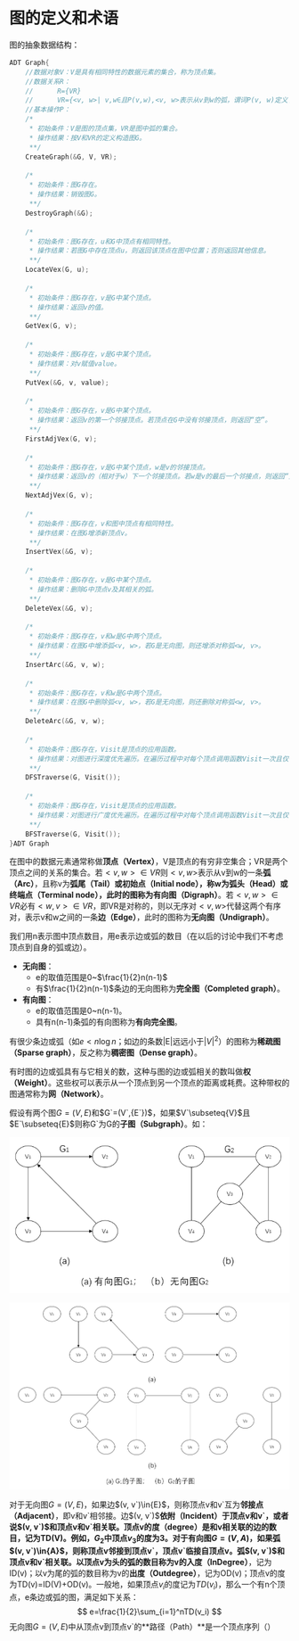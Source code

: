 # 图的定义和术语

图的抽象数据结构：

```c
ADT Graph{
    //数据对象V：V是具有相同特性的数据元素的集合，称为顶点集。
    //数据关系R：
    //      R={VR}
    //      VR={<v, w>| v,w∈且P(v,w),<v, w>表示从v到w的弧，谓词P(v, w)定义了弧<v, w>的意义或信息}
    //基本操作P：
    /*
     * 初始条件：V是图的顶点集，VR是图中弧的集合。
     * 操作结果：按V和VR的定义构造图G。
     **/
    CreateGraph(&G, V, VR);

    /*
     * 初始条件：图G存在。
     * 操作结果：销毁图G。
     **/
    DestroyGraph(&G);

    /*
     * 初始条件：图G存在，u和G中顶点有相同特性。
     * 操作结果：若图G中存在顶点u，则返回该顶点在图中位置；否则返回其他信息。
     **/
    LocateVex(G, u);

    /*
     * 初始条件：图G存在，v是G中某个顶点。
     * 操作结果：返回v的值。
     **/
    GetVex(G, v);

    /*
     * 初始条件：图G存在，v是G中某个顶点。
     * 操作结果：对v赋值value。
     **/
    PutVex(&G, v, value);

    /*
     * 初始条件：图G存在，v是G中某个顶点。
     * 操作结果：返回v的第一个邻接顶点。若顶点在G中没有邻接顶点，则返回“空”。
     **/
    FirstAdjVex(G, v);

    /*
     * 初始条件：图G存在，v是G中某个顶点，w是v的邻接顶点。
     * 操作结果：返回v的（相对于w）下一个邻接顶点。若w是v的最后一个邻接点，则返回“空”。
     **/
    NextAdjVex(G, v);

    /*
     * 初始条件：图G存在，v和图中顶点有相同特性。
     * 操作结果：在图G增添新顶点v。
     **/
    InsertVex(&G, v);

    /*
     * 初始条件：图G存在，v是G中某个顶点。
     * 操作结果：删除G中顶点v及其相关的弧。
     **/
    DeleteVex(&G, v);

    /*
     * 初始条件：图G存在，v和w是G中两个顶点。
     * 操作结果：在图G中增添弧<v, w>，若G是无向图，则还增添对称弧<w, v>。
     **/
    InsertArc(&G, v, w);

    /*
     * 初始条件：图G存在，v和w是G中两个顶点。
     * 操作结果：在图G中删除弧<v, w>，若G是无向图，则还删除对称弧<w, v>。
     **/
    DeleteArc(&G, v, w);

    /*
     * 初始条件：图G存在，Visit是顶点的应用函数。
     * 操作结果：对图进行深度优先遍历。在遍历过程中对每个顶点调用函数Visit一次且仅一次。一旦visit()失败，则操作失败。
     **/
    DFSTraverse(G, Visit());

    /*
     * 初始条件：图G存在，Visit是顶点的应用函数。
     * 操作结果：对图进行广度优先遍历。在遍历过程中对每个顶点调用函数Visit一次且仅一次。一旦visit()失败，则操作失败。
     **/
    BFSTraverse(G, Visit());
}ADT Graph
```

在图中的数据元素通常称做**顶点（Vertex）**，V是顶点的有穷非空集合；VR是两个顶点之间的关系的集合。若$<v, w>∈VR$则$<v, w>$表示从v到w的一条**弧（Arc）**，且称v为**弧尾（Tail）**或初始点（Initial node），称w为**弧头（Head）**或终端点（Terminal node），此时的图称为**有向图（Digraph）**。若$<v, w>∈VR$必有$<w,v>∈VR$，即VR是对称的，则以无序对$<v, w>$代替这两个有序对，表示v和w之间的一条**边（Edge）**，此时的图称为**无向图（Undigraph）**。

我们用n表示图中顶点数目，用e表示边或弧的数目（在以后的讨论中我们不考虑顶点到自身的弧或边）。

- **无向图**：
  - e的取值范围是0~$\frac{1}{2}n(n-1)$
  - 有$\frac{1}{2}n(n-1)$条边的无向图称为**完全图（Completed graph）**。
- **有向图**：
  - e的取值范围是0~n(n-1)。
  - 具有n(n-1)条弧的有向图称为**有向完全图**。

有很少条边或弧（如$e<n\log{n}$；如边的条数|E|远远小于$|V|^2$）的图称为**稀疏图（Sparse graph）**，反之称为**稠密图（Dense graph）**。

有时图的边或弧具有与它相关的数，这种与图的边或弧相关的数叫做**权（Weight）**。这些权可以表示从一个顶点到另一个顶点的距离或耗费。这种带权的图通常称为**网（Network）**。

假设有两个图$G=(V,{E})$和$G`=(V`,{E`})$，如果$V`\subseteq{V}$且$E`\subseteq{E}$则称G\`为G的**子图（Subgraph）**。如：

![image-20201007225039291](./media/datestruct_graph_20201007225039291.png)

![image-20201007230436704](./media/datestruct_graph_20201007230436704.png)

对于无向图$G=(V,{E})$，如果边$(v, v`)\in{E}$，则称顶点v和v\`互为**邻接点（Adjacent）**，即v和v\`相邻接。边$(v, v`)$**依附（Incident）**于顶点v和v\`，或者说$(v, v`)$和顶点v和v\`**相关联**。顶点v的**度（degree）**是和v相关联的边的数目，记为TD(V)。例如，$G_2$中顶点$v_3$的度为3。对于有向图$G=(V,{A})$，如果弧$(v, v`)\in{A}$，则称顶点v邻接到顶点v\`，顶点v\`临接自顶点v。弧$(v, v`)$和顶点v和v\`相关联。以顶点v为头的弧的数目称为v的**入度（InDegree）**，记为ID(v)；以v为尾的弧的数目称为v的**出度（Outdegree）**，记为OD(v)；顶点v的度为TD(v)=ID(V)+OD(v)。一般地，如果顶点$v_i$的度记为$TD(v_i)$，那么一个有n个顶点，e条边或弧的图，满足如下关系：
$$
e=\frac{1}{2}\sum_{i=1}^nTD(v_i)
$$
无向图$G=(V,{E})$中从顶点v到顶点v\`的**路径（Path）**是一个顶点序列（）

